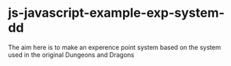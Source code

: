 # js-javascript-example-exp-system-dd

The aim here is to make an experence point system based on the system used in the original Dungeons and Dragons